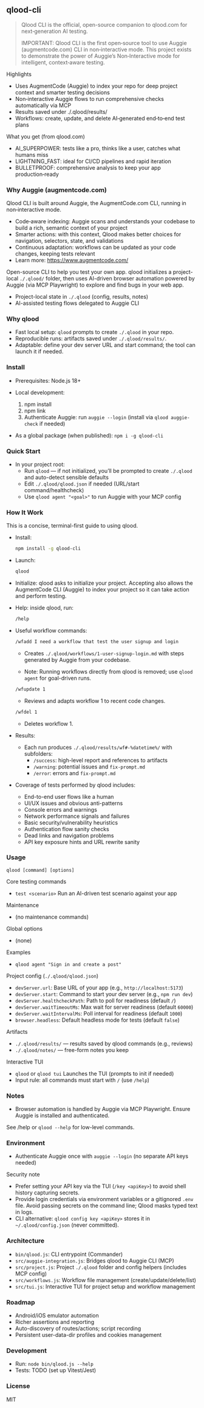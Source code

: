 ## qlood-cli

> Qlood CLI is the official, open-source companion to qlood.com for next‑generation AI testing.
>
> IMPORTANT: Qlood CLI is the first open‑source tool to use Auggie (augmentcode.com) CLI in non‑interactive mode. This project exists to demonstrate the power of Auggie’s Non‑Interactive mode for intelligent, context‑aware testing.

Highlights
- Uses AugmentCode (Auggie) to index your repo for deep project context and smarter testing decisions
- Non‑interactive Auggie flows to run comprehensive checks automatically via MCP
- Results saved under ./.qlood/results/
- Workflows: create, update, and delete AI‑generated end‑to‑end test plans

What you get (from qlood.com)
- AI_SUPERPOWER: tests like a pro, thinks like a user, catches what humans miss
- LIGHTNING_FAST: ideal for CI/CD pipelines and rapid iteration
- BULLETPROOF: comprehensive analysis to keep your app production‑ready

### Why Auggie (augmentcode.com)
Qlood CLI is built around Auggie, the AugmentCode.com CLI, running in non‑interactive mode.

- Code‑aware indexing: Auggie scans and understands your codebase to build a rich, semantic context of your project
- Smarter actions: with this context, Qlood makes better choices for navigation, selectors, state, and validations
- Continuous adaptation: workflows can be updated as your code changes, keeping tests relevant
- Learn more: https://www.augmentcode.com/


Open-source CLI to help you test your own app. qlood initializes a project-local `./.qlood/` folder, then uses AI-driven browser automation powered by Auggie (via MCP Playwright) to explore and find bugs in your web app.

- Project-local state in `./.qlood` (config, results, notes)
- AI-assisted testing flows delegated to Auggie CLI

### Why qlood
- Fast local setup: `qlood` prompts to create `./.qlood` in your repo.
- Reproducible runs: artifacts saved under `./.qlood/results/`.
- Adaptable: define your dev server URL and start command; the tool can launch it if needed.

### Install
- Prerequisites: Node.js 18+
- Local development:
  1) npm install
  2) npm link
  3) Authenticate Auggie: run `auggie --login` (install via `qlood auggie-check` if needed)

- As a global package (when published):
  `npm i -g qlood-cli`

### Quick Start
- In your project root:
  - Run `qlood` — if not initialized, you’ll be prompted to create `./.qlood` and auto-detect sensible defaults
  - Edit `./.qlood/qlood.json` if needed (URL/start command/healthcheck)
  - Use `qlood agent "<goal>"` to run Auggie with your MCP config

### How It Work
This is a concise, terminal-first guide to using qlood.

- Install:

  ```bash
  npm install -g qlood-cli
  ```

- Launch:

  ```bash
  qlood
  ```

- Initialize: qlood asks to initialize your project. Accepting also allows the AugmentCode CLI (Auggie) to index your project so it can take action and perform testing.

- Help: inside qlood, run:

  ```bash
  /help
  ```

- Useful workflow commands:

  ```bash
  /wfadd I need a workflow that test the user signup and login
  ```
  - Creates `./.qlood/workflows/1-user-signup-login.md` with steps generated by Auggie from your codebase.

  - Note: Running workflows directly from qlood is removed; use `qlood agent` for goal-driven runs.

  ```bash
  /wfupdate 1
  ```
  - Reviews and adapts workflow 1 to recent code changes.

  ```bash
  /wfdel 1
  ```
  - Deletes workflow 1.

- Results:
  - Each run produces `./.qlood/results/wf#-%datetime%/` with subfolders:
    - `/success`: high-level report and references to artifacts
    - `/warning`: potential issues and `fix-prompt.md`
    - `/error`: errors and `fix-prompt.md`

- Coverage of tests performed by qlood includes:
  - End-to-end user flows like a human
  - UI/UX issues and obvious anti-patterns
  - Console errors and warnings
  - Network performance signals and failures
  - Basic security/vulnerability heuristics
  - Authentication flow sanity checks
  - Dead links and navigation problems
  - API key exposure hints and URL rewrite sanity

### Usage
`qlood [command] [options]`

Core testing commands
- `test <scenario>`                   Run an AI-driven test scenario against your app

Maintenance
- (no maintenance commands)

Global options
- (none)


Examples
- `qlood agent "Sign in and create a post"`

Project config (`./.qlood/qlood.json`)
- `devServer.url`: Base URL of your app (e.g., `http://localhost:5173`)
- `devServer.start`: Command to start your dev server (e.g., `npm run dev`)
- `devServer.healthcheckPath`: Path to poll for readiness (default `/`)
- `devServer.waitTimeoutMs`: Max wait for server readiness (default `60000`)
- `devServer.waitIntervalMs`: Poll interval for readiness (default `1000`)
- `browser.headless`: Default headless mode for tests (default `false`)

Artifacts
- `./.qlood/results/` — results saved by qlood commands (e.g., reviews)
- `./.qlood/notes/` — free-form notes you keep

Interactive TUI
- `qlood` or `qlood tui`              Launches the TUI (prompts to init if needed)
- Input rule: all commands must start with `/` (use `/help`)
### Notes
- Browser automation is handled by Auggie via MCP Playwright. Ensure Auggie is installed and authenticated.

See /help or `qlood --help` for low-level commands.

### Environment
- Authenticate Auggie once with `auggie --login` (no separate API keys needed)


Security note
- Prefer setting your API key via the TUI (`/key <apiKey>`) to avoid shell history capturing secrets.
- Provide login credentials via environment variables or a gitignored `.env` file. Avoid passing secrets on the command line; Qlood masks typed text in logs.
- CLI alternative: `qlood config key <apiKey>` stores it in `~/.qlood/config.json` (never committed).

### Architecture
- `bin/qlood.js`: CLI entrypoint (Commander)
- `src/auggie-integration.js`: Bridges qlood to Auggie CLI (MCP)
- `src/project.js`: Project `./.qlood` folder and config helpers (includes MCP config)
- `src/workflows.js`: Workflow file management (create/update/delete/list)
- `src/tui.js`: Interactive TUI for project setup and workflow management

### Roadmap
- Android/iOS emulator automation
- Richer assertions and reporting
- Auto-discovery of routes/actions; script recording
- Persistent user-data-dir profiles and cookies management

### Development
- Run: `node bin/qlood.js --help`
- Tests: TODO (set up Vitest/Jest)

### License
MIT
